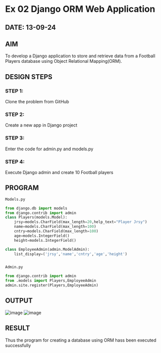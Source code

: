 # Ex 02 Django ORM Web Application
## DATE: 13-09-24

## AIM
To develop a Django application to store and retrieve data from a Football Players database using Object Relational Mapping(ORM).

## DESIGN STEPS

### STEP 1:
Clone the problem from GitHub

### STEP 2:
Create a new app in Django project

### STEP 3:
Enter the code for admin.py and models.py

### STEP 4:
Execute Django admin and create 10 Football players

## PROGRAM

```py
Models.py

from django.db import models
from django.contrib import admin
class Players(models.Model):
    jrsy=models.CharField(max_length=20,help_text="Player Jrsy")
    name=models.CharField(max_length=100)
    cntry=models.CharField(max_length=100)
    age=models.IntegerField()
    height=models.IntegerField()

class EmployeeAdmin(admin.ModelAdmin):
    list_display=('jrsy','name','cntry','age','height')


Admin.py

from django.contrib import admin
from .models import Players,EmployeeAdmin
admin.site.register(Players,EmployeeAdmin)
```
## OUTPUT
![image](https://github.com/rahulramakrishnann/Exp-2-ORM--web/assets/143045415/b2e404af-f088-492e-b606-6ebffece8f02)
![image](https://github.com/rahulramakrishnann/Exp-2-ORM--web/assets/143045415/94c3d887-112e-4b9b-b83a-7365148fb61f)
## RESULT
Thus the program for creating a database using ORM hass been executed successfully
